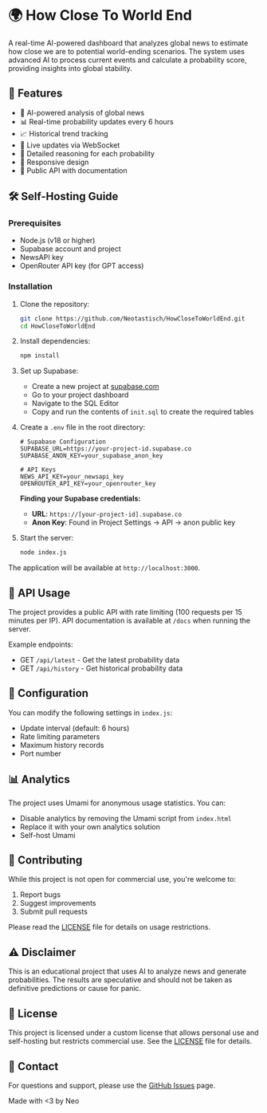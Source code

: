 # 🌍 How Close To World End

A real-time AI-powered dashboard that analyzes global news to estimate how close we are to potential world-ending scenarios. The system uses advanced AI to process current events and calculate a probability score, providing insights into global stability.


## 🌟 Features

- 🤖 AI-powered analysis of global news
- 📊 Real-time probability updates every 6 hours
- 📈 Historical trend tracking
- 🔄 Live updates via WebSocket
- 🎯 Detailed reasoning for each probability
- 📱 Responsive design
- 🔌 Public API with documentation

## 🛠️ Self-Hosting Guide

### Prerequisites

- Node.js (v18 or higher)
- Supabase account and project
- NewsAPI key
- OpenRouter API key (for GPT access)

### Installation

1. Clone the repository:
   ```bash
   git clone https://github.com/Neotastisch/HowCloseToWorldEnd.git
   cd HowCloseToWorldEnd
   ```

2. Install dependencies:
   ```bash
   npm install
   ```

3. Set up Supabase:
   - Create a new project at [supabase.com](https://supabase.com)
   - Go to your project dashboard
   - Navigate to the SQL Editor
   - Copy and run the contents of `init.sql` to create the required tables

4. Create a `.env` file in the root directory:
   ```env
   # Supabase Configuration
   SUPABASE_URL=https://your-project-id.supabase.co
   SUPABASE_ANON_KEY=your_supabase_anon_key

   # API Keys
   NEWS_API_KEY=your_newsapi_key
   OPENROUTER_API_KEY=your_openrouter_key
   ```

   **Finding your Supabase credentials:**
   - **URL**: `https://[your-project-id].supabase.co`
   - **Anon Key**: Found in Project Settings → API → anon public key

5. Start the server:
   ```bash
   node index.js
   ```

The application will be available at `http://localhost:3000`.

## 📡 API Usage

The project provides a public API with rate limiting (100 requests per 15 minutes per IP). API documentation is available at `/docs` when running the server.

Example endpoints:
- GET `/api/latest` - Get the latest probability data
- GET `/api/history` - Get historical probability data

## 🔧 Configuration

You can modify the following settings in `index.js`:
- Update interval (default: 6 hours)
- Rate limiting parameters
- Maximum history records
- Port number

## 📊 Analytics

The project uses Umami for anonymous usage statistics. You can:
- Disable analytics by removing the Umami script from `index.html`
- Replace it with your own analytics solution
- Self-host Umami

## 🤝 Contributing

While this project is not open for commercial use, you're welcome to:
1. Report bugs
2. Suggest improvements
3. Submit pull requests

Please read the [LICENSE](LICENSE) file for details on usage restrictions.

## ⚠️ Disclaimer

This is an educational project that uses AI to analyze news and generate probabilities. The results are speculative and should not be taken as definitive predictions or cause for panic.

## 📄 License

This project is licensed under a custom license that allows personal use and self-hosting but restricts commercial use. See the [LICENSE](LICENSE) file for details.

## 📧 Contact

For questions and support, please use the [GitHub Issues](https://github.com/Neotastisch/HowCloseToWorldEnd/issues) page.

Made with <3 by Neo
 
